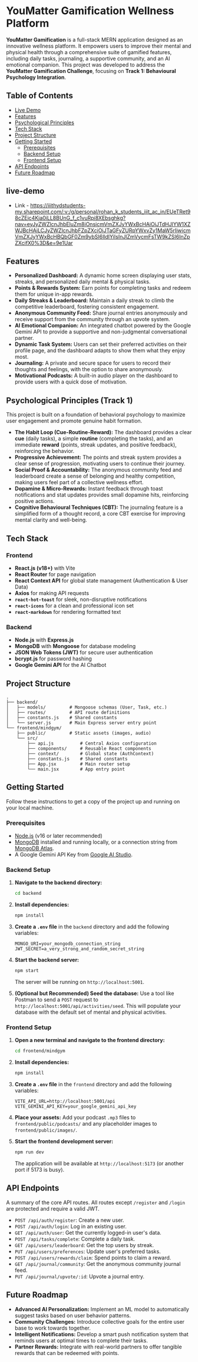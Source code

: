 # YouMatter Gamification Wellness Platform

 <!-- Replace with a real screenshot of your app's dashboard -->

**YouMatter Gamification** is a full-stack MERN application designed as an innovative wellness platform. It empowers users to improve their mental and physical health through a comprehensive suite of gamified features, including daily tasks, journaling, a supportive community, and an AI emotional companion. This project was developed to address the **YouMatter Gamification Challenge**, focusing on **Track 1: Behavioural Psychology Integration**.

## Table of Contents

- [Live Demo](#live-demo)
- [Features](#features)
- [Psychological Principles](#psychological-principles)
- [Tech Stack](#tech-stack)
- [Project Structure](#project-structure)
- [Getting Started](#getting-started)
  - [Prerequisites](#prerequisites)
  - [Backend Setup](#backend-setup)
  - [Frontend Setup](#frontend-setup)
- [API Endpoints](#api-endpoints)
- [Future Roadmap](#future-roadmap)

## live-demo
- Link - https://iiithydstudents-my.sharepoint.com/:v:/g/personal/rohan_k_students_iiit_ac_in/EUeTRet98cZEjc4Kja0iLL8BUnG_f_c1vuRpi8XEbsghkg?nav=eyJyZWZlcnJhbEluZm8iOnsicmVmZXJyYWxBcHAiOiJTdHJlYW1XZWJBcHAiLCJyZWZlcnJhbFZpZXciOiJTaGFyZURpYWxvZy1MaW5rIiwicmVmZXJyYWxBcHBQbGF0Zm9ybSI6IldlYiIsInJlZmVycmFsTW9kZSI6InZpZXcifX0%3D&e=9e1Uar


## Features

- **Personalized Dashboard:** A dynamic home screen displaying user stats, streaks, and personalized daily mental & physical tasks.
- **Points & Rewards System:** Earn points for completing tasks and redeem them for unique in-app rewards.
- **Daily Streaks & Leaderboard:** Maintain a daily streak to climb the competitive leaderboard, fostering consistent engagement.
- **Anonymous Community Feed:** Share journal entries anonymously and receive support from the community through an upvote system.
- **AI Emotional Companion:** An integrated chatbot powered by the Google Gemini API to provide a supportive and non-judgmental conversational partner.
- **Dynamic Task System:** Users can set their preferred activities on their profile page, and the dashboard adapts to show them what they enjoy most.
- **Journaling:** A private and secure space for users to record their thoughts and feelings, with the option to share anonymously.
- **Motivational Podcasts:** A built-in audio player on the dashboard to provide users with a quick dose of motivation.

## Psychological Principles (Track 1)

This project is built on a foundation of behavioral psychology to maximize user engagement and promote genuine habit formation.

- **The Habit Loop (Cue-Routine-Reward):** The dashboard provides a clear **cue** (daily tasks), a simple **routine** (completing the tasks), and an immediate **reward** (points, streak updates, and positive feedback), reinforcing the behavior.
- **Progressive Achievement:** The points and streak system provides a clear sense of progression, motivating users to continue their journey.
- **Social Proof & Accountability:** The anonymous community feed and leaderboard create a sense of belonging and healthy competition, making users feel part of a collective wellness effort.
- **Dopamine & Micro-Rewards:** Instant feedback through toast notifications and stat updates provides small dopamine hits, reinforcing positive actions.
- **Cognitive Behavioural Techniques (CBT):** The journaling feature is a simplified form of a thought record, a core CBT exercise for improving mental clarity and well-being.

## Tech Stack

### Frontend
- **React.js (v18+)** with Vite
- **React Router** for page navigation
- **React Context API** for global state management (Authentication & User Data)
- **Axios** for making API requests
- **`react-hot-toast`** for sleek, non-disruptive notifications
- **`react-icons`** for a clean and professional icon set
- **`react-markdown`** for rendering formatted text

### Backend
- **Node.js** with **Express.js**
- **MongoDB** with **Mongoose** for database modeling
- **JSON Web Tokens (JWT)** for secure user authentication
- **bcrypt.js** for password hashing
- **Google Gemini API** for the AI Chatbot

## Project Structure

```
.
├── backend/
│   ├── models/         # Mongoose schemas (User, Task, etc.)
│   ├── routes/         # API route definitions
│   ├── constants.js    # Shared constants
│   └── server.js       # Main Express server entry point
└── frontend/mindgym/
    ├── public/         # Static assets (images, audio)
    └── src/
        ├── api.js          # Central Axios configuration
        ├── components/     # Reusable React components
        ├── context/        # Global state (AuthContext)
        ├── constants.js    # Shared constants
        ├── App.jsx         # Main router setup
        └── main.jsx        # App entry point
```

## Getting Started

Follow these instructions to get a copy of the project up and running on your local machine.

### Prerequisites

- [Node.js](https://nodejs.org/en/) (v16 or later recommended)
- [MongoDB](https://www.mongodb.com/try/download/community) installed and running locally, or a connection string from [MongoDB Atlas](https://www.mongodb.com/cloud/atlas).
- A Google Gemini API Key from [Google AI Studio](https://ai.google.dev/).

### Backend Setup

1.  **Navigate to the backend directory:**
    ```bash
    cd backend
    ```

2.  **Install dependencies:**
    ```bash
    npm install
    ```

3.  **Create a `.env` file** in the `backend` directory and add the following variables:
    ```env
    MONGO_URI=your_mongodb_connection_string
    JWT_SECRET=a_very_strong_and_random_secret_string
    ```

4.  **Start the backend server:**
    ```bash
    npm start
    ```
    The server will be running on `http://localhost:5001`.

5.  **(Optional but Recommended) Seed the database:**
    Use a tool like Postman to send a `POST` request to `http://localhost:5001/api/activities/seed`. This will populate your database with the default set of mental and physical activities.

### Frontend Setup

1.  **Open a new terminal and navigate to the frontend directory:**
    ```bash
    cd frontend/mindgym
    ```

2.  **Install dependencies:**
    ```bash
    npm install
    ```

3.  **Create a `.env` file** in the `frontend` directory and add the following variables:
    ```env
    VITE_API_URL=http://localhost:5001/api
    VITE_GEMINI_API_KEY=your_google_gemini_api_key
    ```

4.  **Place your assets:** Add your podcast `.mp3` files to `frontend/public/podcasts/` and any placeholder images to `frontend/public/images/`.

5.  **Start the frontend development server:**
    ```bash
    npm run dev
    ```
    The application will be available at `http://localhost:5173` (or another port if 5173 is busy).

## API Endpoints

A summary of the core API routes. All routes except `/register` and `/login` are protected and require a valid JWT.

- `POST /api/auth/register`: Create a new user.
- `POST /api/auth/login`: Log in an existing user.
- `GET /api/auth/user`: Get the currently logged-in user's data.
- `POST /api/tasks/complete`: Complete a daily task.
- `GET /api/users/leaderboard`: Get the top users by streak.
- `PUT /api/users/preferences`: Update user's preferred tasks.
- `POST /api/users/rewards/claim`: Spend points to claim a reward.
- `GET /api/journal/community`: Get the anonymous community journal feed.
- `PUT /api/journal/upvote/:id`: Upvote a journal entry.

## Future Roadmap

-   **Advanced AI Personalization:** Implement an ML model to automatically suggest tasks based on user behavior patterns.
-   **Community Challenges:** Introduce collective goals for the entire user base to work towards together.
-   **Intelligent Notifications:** Develop a smart push notification system that reminds users at optimal times to complete their tasks.
-   **Partner Rewards:** Integrate with real-world partners to offer tangible rewards that can be redeemed with points.